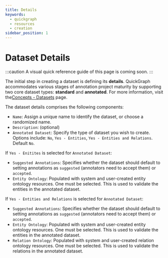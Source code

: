 ```yaml
---
title: Details
keywords:
  - quickgraph
  - resources
  - creation
sidebar_position: 1
---
```


# Dataset Details

:::caution
A visual quick reference guide of this page is coming soon.
:::

The initial step in creating a dataset is defining its **details**. QuickGraph accommodates various stages of annotation project maturity by supporting two core dataset types: **standard** and **annotated**. For more information, visit the[Concepts - Datasets](../../../concepts/datasets) page.

The dataset details comprises the following components:

- `Name`: Assign a unique name to identify the dataset, or choose a randomized name.
- `Description`: (optional)
- `Annotated Dataset`: Specify the type of dataset you wish to create. Options include: `No`, `Yes - Entities`, `Yes - Entities and Relations`. Default `No`.

If `Yes - Enitites` is selected for `Annotated Dataset`:

- `Suggested Annotations`: Specifies whether the dataset should default to setting annotations as `suggested` (annotators need to accept them) or `accepted`.
- `Entity Ontology`: Populated with system and user-created entity ontology resources. One must be selected. This is used to validate the entities in the annotated dataset.

If `Yes - Entities and Relations` is selected for `Annotated Dataset`:

- `Suggested Annotations`: Specifies whether the dataset should default to setting annotations as `suggested` (annotators need to accept them) or `accepted`.
- `Entity Ontology`: Populated with system and user-created entity ontology resources. One must be selected. This is used to validate the entities in the annotated dataset.
- `Relation Ontology`: Populated with system and user-created relation ontology resources. One must be selected. This is used to validate the relations in the annotated dataset.
